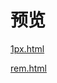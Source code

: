 # 预览
[1px.html](https://gl09025.github.io/demos/34lesson-rem/1px.html)

[rem.html](https://gl09025.github.io/demos/34lesson-rem/rem.html)